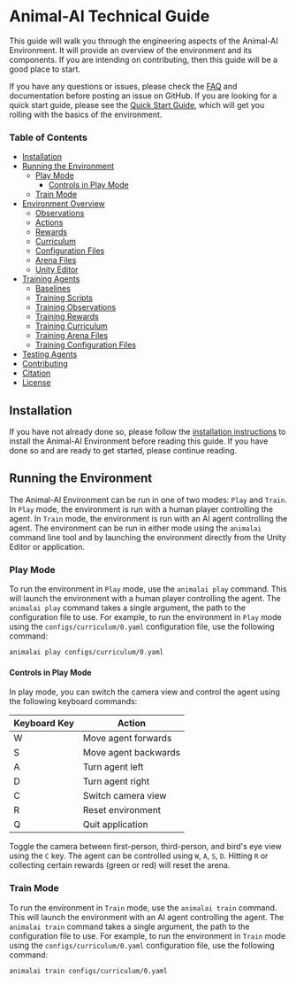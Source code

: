 # Animal-AI Technical Guide

This guide will walk you through the engineering aspects of the Animal-AI Environment. It will provide an overview of the environment and its components. If you are intending on contributing, then this guide will be a good place to start.

If you have any questions or issues, please check the [FAQ](docs/FAQ.md) and documentation before posting an issue on GitHub. If you are looking for a quick start guide, please see the [Quick Start Guide](docs/QuickStartGuide.md), which will get you rolling with the basics of the environment.

### Table of Contents

- [Installation](#installation)
- [Running the Environment](#running-the-environment)
  - [Play Mode](#play-mode)
      - [Controls in Play Mode](#controls-in-play-mode)
  - [Train Mode](#train-mode)
- [Environment Overview](#environment-overview)
   - [Observations](#observations)
   - [Actions](#actions)
   - [Rewards](#rewards)
   - [Curriculum](#curriculum)
   - [Configuration Files](#configuration-files)
   - [Arena Files](#arena-files)
   - [Unity Editor](#unity-editor)
- [Training Agents](#training-agents)
   - [Baselines](#baselines)
   - [Training Scripts](#training-scripts)
   - [Training Observations](#training-observations)
   - [Training Rewards](#training-rewards)
   - [Training Curriculum](#training-curriculum)
   - [Training Arena Files](#training-arena-files)
   - [Training Configuration Files](#training-configuration-files)
- [Testing Agents](#testing-agents)
- [Contributing](#contributing)
- [Citation](#citation)
- [License](#license)

## Installation

If you have not already done so, please follow the [installation instructions](docs\installation\InstallationGuide.md) to install the Animal-AI Environment before reading this guide. If you have done so and are ready to get started, please continue reading.



## Running the Environment

The Animal-AI Environment can be run in one of two modes: `Play` and `Train`. In `Play` mode, the environment is run with a human player controlling the agent. In `Train` mode, the environment is run with an AI agent controlling the agent. The environment can be run in either mode using the `animalai` command line tool and by launching the environment directly from the Unity Editor or application.

### Play Mode

To run the environment in `Play` mode, use the `animalai play` command. This will launch the environment with a human player controlling the agent. The `animalai play` command takes a single argument, the path to the configuration file to use. For example, to run the environment in `Play` mode using the `configs/curriculum/0.yaml` configuration file, use the following command:

```bash
animalai play configs/curriculum/0.yaml
```
#### Controls in Play Mode

In play mode, you can switch the camera view and control the agent using the following keyboard commands: 

| Keyboard Key  | Action               |
| ------------- | -------------------- |
| W             | Move agent forwards  |
| S             | Move agent backwards |
| A             | Turn agent left      |
| D             | Turn agent right     |
| C             | Switch camera view   |
| R             | Reset environment    |
| Q             | Quit application     |

Toggle the camera between first-person, third-person, and bird's eye view using the `C` key. The agent can be controlled using `W`, `A`, `S`, `D`. Hitting `R` or collecting certain rewards (green or red) will reset the arena. 

 

### Train Mode

To run the environment in `Train` mode, use the `animalai train` command. This will launch the environment with an AI agent controlling the agent. The `animalai train` command takes a single argument, the path to the configuration file to use. For example, to run the environment in `Train` mode using the `configs/curriculum/0.yaml` configuration file, use the following command:

```bash
animalai train configs/curriculum/0.yaml
```
